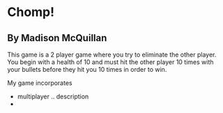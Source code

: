 # Chomp!
## By Madison McQuillan

This game is a 2 player game where you try to eliminate the other player. You begin with a health of 10 and must hit the other player 10 times with your bullets before they hit you 10 times in order to win. 

My game incorporates
* multiplayer .. description
* 